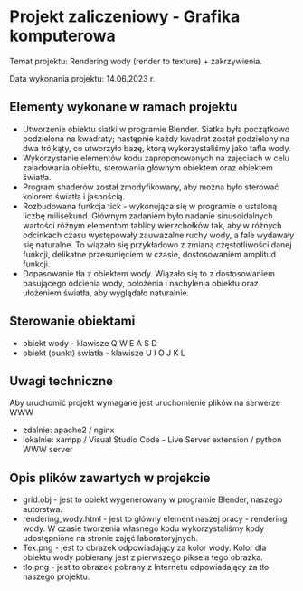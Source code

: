 # Projekt zaliczeniowy - Grafika komputerowa #

Temat projektu: Rendering wody (render to texture) + zakrzywienia.

Data wykonania projektu: 14.06.2023 r.


## Elementy wykonane w ramach projektu ##
- Utworzenie obiektu siatki w programie Blender. Siatka była początkowo podzielona na kwadraty; następnie każdy kwadrat został podzielony na dwa trójkąty, co utworzyło bazę, którą wykorzystaliśmy jako tafla wody.
- Wykorzystanie elementów kodu zaproponowanych na zajęciach w celu załadowania obiektu, sterowania głównym obiektem oraz obiektem światła.
- Program shaderów został zmodyfikowany, aby można było sterować kolorem światła i jasnością. 
- Rozbudowana funkcja tick - wykonująca się w programie o ustaloną liczbę milisekund. Głównym zadaniem było nadanie sinusoidalnych wartości różnym elementom tablicy wierzchołków tak, aby w różnych odcinkach czasu występowały zauważalne ruchy wody, a fale wydawały się naturalne. To wiązało się przykładowo z zmianą częstotliwości danej funkcji, delikatne przesunięciem w czasie, dostosowaniem amplitud funkcji.
- Dopasowanie tła z obiektem wody. Wiązało się to z dostosowaniem pasującego odcienia wody, położenia i nachylenia obiektu oraz ułożeniem światła, aby wyglądało naturalnie.

## Sterowanie obiektami ##
- obiekt wody - klawisze Q W E A S D
- obiekt (punkt) światła - klawisze U I O J K L

## Uwagi techniczne ##
Aby uruchomić projekt wymagane jest uruchomienie plików na serwerze WWW
 - zdalnie: apache2 / nginx
 - lokalnie: xampp / Visual Studio Code - Live Server extension / python WWW server



## Opis plików zawartych w projekcie ##
- grid.obj - jest to obiekt wygenerowany w programie Blender, naszego autorstwa.
- rendering_wody.html - jest to główny element naszej pracy - rendering wody. W czasie tworzenia własnego kodu wykorzystaliśmy kody udostępnione na stronie zajęć laboratoryjnych.
- Tex.png - jest to obrazek odpowiadający za kolor wody. Kolor dla obiektu wody pobierany jest z pierwszego piksela tego obrazka.
- tlo.png - jest to obrazek pobrany z Internetu odpowiadający za tło naszego projektu.
